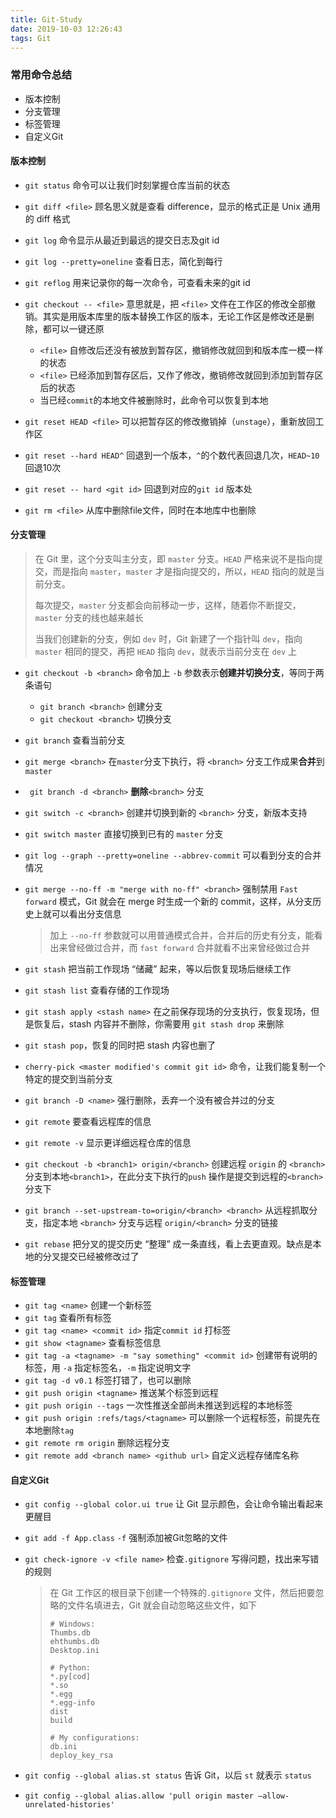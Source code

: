 ```yaml
---
title: Git-Study
date: 2019-10-03 12:26:43
tags: Git
---
```


### 常用命令总结

- 版本控制
- 分支管理
- 标签管理
- 自定义Git

<!--more-->

#### 版本控制

- `git status` 命令可以让我们时刻掌握仓库当前的状态
- `git diff <file>` 顾名思义就是查看 difference，显示的格式正是 Unix 通用的 diff 格式
- `git log` 命令显示从最近到最远的提交日志及git id
- `git log --pretty=oneline` 查看日志，简化到每行
- `git reflog` 用来记录你的每一次命令，可查看未来的git id

- `git checkout -- <file>` 意思就是，把 `<file>` 文件在工作区的修改全部撤销。其实是用版本库里的版本替换工作区的版本，无论工作区是修改还是删除，都可以一键还原
    -  `<file>` 自修改后还没有被放到暂存区，撤销修改就回到和版本库一模一样的状态
    - `<file>` 已经添加到暂存区后，又作了修改，撤销修改就回到添加到暂存区后的状态
    - 当已经`commit`的本地文件被删除时，此命令可以恢复到本地
- `git reset HEAD <file>` 可以把暂存区的修改撤销掉（`unstage`），重新放回工作区
- `git reset --hard HEAD^` 回退到一个版本，`^`的个数代表回退几次，`HEAD~10`回退10次
- `git reset -- hard <git id>` 回退到对应的`git id` 版本处
- `git rm <file>` 从库中删除file文件，同时在本地库中也删除

#### 分支管理

> 在 Git 里，这个分支叫主分支，即 `master` 分支。`HEAD` 严格来说不是指向提交，而是指向 `master`，`master` 才是指向提交的，所以，`HEAD` 指向的就是当前分支。
>
> 每次提交，`master` 分支都会向前移动一步，这样，随着你不断提交，`master` 分支的线也越来越长
>
> 当我们创建新的分支，例如 `dev` 时，Git 新建了一个指针叫 `dev`，指向 `master` 相同的提交，再把 `HEAD` 指向 `dev`，就表示当前分支在 `dev` 上

- `git checkout -b <branch>` 命令加上 `-b` 参数表示**创建并切换分支**，等同于两条语句

    - `git branch <branch>` 创建分支
    - `git checkout <branch>` 切换分支

- `git branch` 查看当前分支

- `git merge <branch>`  在`master`分支下执行，将 `<branch>` 分支工作成果**合并**到`master`

- ` git branch -d <branch>` **删除**`<branch>` 分支

- `git switch -c <branch>` 创建并切换到新的 `<branch>` 分支，新版本支持

- `git switch master` 直接切换到已有的 `master` 分支

- `git log --graph --pretty=oneline --abbrev-commit`  可以看到分支的合并情况

- `git merge --no-ff -m "merge with no-ff" <branch>` 强制禁用 `Fast forward` 模式，Git 就会在 merge 时生成一个新的 commit，这样，从分支历史上就可以看出分支信息

    > 加上 `--no-ff` 参数就可以用普通模式合并，合并后的历史有分支，能看出来曾经做过合并，而 `fast forward` 合并就看不出来曾经做过合并

- `git stash` 把当前工作现场 “储藏” 起来，等以后恢复现场后继续工作

- `git stash list` 查看存储的工作现场

- `git stash apply <stash name>` 在之前保存现场的分支执行，恢复现场，但是恢复后，stash 内容并不删除，你需要用 `git stash drop` 来删除

- `git stash pop`，恢复的同时把 stash 内容也删了

- `cherry-pick <master modified's commit git id>` 命令，让我们能复制一个特定的提交到当前分支

- `git branch -D <name>`  强行删除，丢弃一个没有被合并过的分支

- `git remote` 要查看远程库的信息

- `git remote -v` 显示更详细远程仓库的信息

- `git checkout -b <branch1> origin/<branch>` 创建远程 `origin` 的 `<branch>` 分支到本地`<branch1>`，在此分支下执行的`push` 操作是提交到远程的`<branch>`分支下

- `git branch --set-upstream-to=origin/<branch> <branch>` 从远程抓取分支，指定本地 `<branch>` 分支与远程 `origin/<branch>` 分支的链接

- `git rebase` 把分叉的提交历史 “整理” 成一条直线，看上去更直观。缺点是本地的分叉提交已经被修改过了

#### 标签管理

- `git tag <name>` 创建一个新标签
- `git tag` 查看所有标签
- `git tag <name> <commit id>` 指定`commit id` 打标签
- `git show <tagname>` 查看标签信息
- `git tag -a <tagname> -m "say something" <commit id>` 创建带有说明的标签，用 `-a` 指定标签名，`-m` 指定说明文字
- `git tag -d v0.1` 标签打错了，也可以删除
- `git push origin <tagname>`  推送某个标签到远程
- `git push origin --tags` 一次性推送全部尚未推送到远程的本地标签
- `git push origin :refs/tags/<tagname>` 可以删除一个远程标签，前提先在本地删除`tag`
- `git remote rm origin` 删除远程分支
- `git remote add <branch name> <github url>` 自定义远程存储库名称

#### 自定义Git

- `git config --global color.ui true` 让 Git 显示颜色，会让命令输出看起来更醒目

- `git add -f App.class` `-f` 强制添加被Git忽略的文件

- `git check-ignore -v <file name>` 检查`.gitignore` 写得问题，找出来写错的规则

    > 在 Git 工作区的根目录下创建一个特殊的`.gitignore` 文件，然后把要忽略的文件名填进去，Git 就会自动忽略这些文件，如下
    >
    > ```.gitignore
    > # Windows:
    > Thumbs.db
    > ehthumbs.db
    > Desktop.ini
    > 
    > # Python:
    > *.py[cod]
    > *.so
    > *.egg
    > *.egg-info
    > dist
    > build
    > 
    > # My configurations:
    > db.ini
    > deploy_key_rsa
    > ```

- `git config --global alias.st status` 告诉 Git，以后 `st` 就表示 `status`
- `git config --global alias.allow 'pull origin master —allow-unrelated-histories'`

